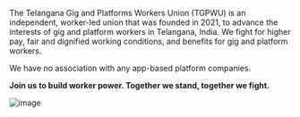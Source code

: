 The Telangana Gig and Platforms Workers Union (TGPWU) is an independent, worker-led union that was founded in 2021, to advance the interests of gig and platform workers in Telangana, India. We fight for higher pay, fair and dignified working conditions, and benefits for gig and platform workers. 

We have no association with any app-based platform companies.

**Join us to build worker power. Together we stand, together we fight.**

![image](/img/uploads/mainpage.png)
